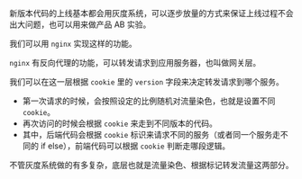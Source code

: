 新版本代码的上线基本都会用灰度系统，可以逐步放量的方式来保证上线过程不会出大问题，也可以用来做产品 AB 实验。

我们可以用 `nginx` 实现这样的功能。

`nginx` 有反向代理的功能，可以转发请求到应用服务器，也叫做网关层。

我们可以在这一层根据 `cookie` 里的 `version` 字段来决定转发请求到哪个服务。

* 第一次请求的时候，会按照设定的比例随机对流量染色，也就是设置不同 `cookie`。
* 再次访问的时候会根据 `cookie` 来走到不同版本的代码。
* 其中，后端代码会根据 `cookie` 标识来请求不同的服务（或者同一个服务走不同的 if else），前端代码可以根据 `cookie` 判断走哪段逻辑。

不管灰度系统做的有多复杂，底层也就是流量染色、根据标记转发流量这两部分。
